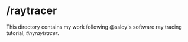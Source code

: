 # /raytracer

This directory contains my work following @ssloy's software ray tracing
tutorial, _tinyraytracer_.
